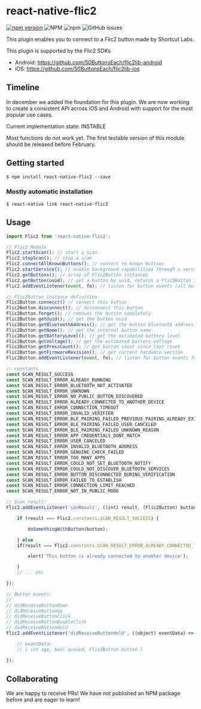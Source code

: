 # react-native-flic2
[![npm version](https://img.shields.io/npm/v/react-native-flic2)](https://www.npmjs.com/package/react-native-flic2) ![NPM](https://img.shields.io/npm/l/react-native-flic2) ![npm](https://img.shields.io/npm/dm/react-native-flic2) ![GitHub issues](https://img.shields.io/github/issues-raw/X-Guard/react-native-flic2)

This plugin enables you to connect to a Flic2 button made by Shortcut Labs.

This plugin is supported by the Flic2 SDKs
- Android: https://github.com/50ButtonsEach/flic2lib-android
- iOS: https://github.com/50ButtonsEach/flic2lib-ios

## Timeline
In december we added the foundation for this plugin. We are now working to create a consistent API across iOS and Android with support for the most popular use cases. 

Current implementation state: INSTABLE

Most functions do not work yet. The first testable version of this module should be released before February.

## Getting started

`$ npm install react-native-flic2 --save`

### Mostly automatic installation

`$ react-native link react-native-flic2`

## Usage
```javascript
import Flic2 from 'react-native-flic2';

// Flic2 Module
Flic2.startScan(); // start a scan
Flic2.stopScan(); // stop a scan
Flic2.connectAllKnownButtons(); // connect to known buttons
Flic2.startService(); // enable background capabilities through a service on Android, ignored by iOS
Flic2.getButtons(); // array of Flic2Button instances
Flic2.getButton(uuid); // get a button by uuid, returns a Flic2Button instance
Flic2.addEventListener(event, fn); // listen for button events (all buttons). Possible events are: didReceiveButtonDown, didReceiveButtonUp, didReceiveButtonClick, didReceiveButtonDoubleClick, didReceiveButtonHold

// Flic2Button instance definition
Flic2Button.connecct() // connect this button
Flic2Button.disconnect(); // disconnect this button
Flic2Button.forget(); // removes the button completely
Flic2Button.getUuid(); // get the button uuid
Flic2Button.getBluetoothAddress(); // get the button bluetooth address
Flic2Button.getName(); // get the internal button name
Flic2Button.getBatteryLevel(); // get the estimated battery level
Flic2Button.getVoltage(); // get the estimated battery voltage
Flic2Button.getPressCount(); // get button count since last reset
Flic2Button.getFirmwareRevision(); // get current hardware version
Flic2Button.addEventListener(event, fn); // listen for button events for this particular button. Possible events are: didReceiveButtonDown, didReceiveButtonUp, didReceiveButtonClick, didReceiveButtonDoubleClick, didReceiveButtonHold

// constants
const SCAN_RESULT_SUCCESS                                                     = 0;
const SCAN_RESULT_ERROR_ALREADY_RUNNING                                       = 1;
const SCAN_RESULT_ERROR_BLUETOOTH_NOT_ACTIVATED                               = 2;
const SCAN_RESULT_ERROR_UNKNOWN                                               = 3;
const SCAN_RESULT_ERROR_NO_PUBLIC_BUTTON_DISCOVERED                           = 4;
const SCAN_RESULT_ERROR_ALREADY_CONNECTED_TO_ANOTHER_DEVICE                   = 5;
const SCAN_RESULT_ERROR_CONNECTION_TIMEOUT                                    = 6;
const SCAN_RESULT_ERROR_INVALID_VERIFIER                                      = 7;
const SCAN_RESULT_ERROR_BLE_PAIRING_FAILED_PREVIOUS_PAIRING_ALREADY_EXISTING  = 8;
const SCAN_RESULT_ERROR_BLE_PAIRING_FAILED_USER_CANCELED                      = 9;
const SCAN_RESULT_ERROR_BLE_PAIRING_FAILED_UNKNOWN_REASON                     = 10;
const SCAN_RESULT_ERROR_APP_CREDENTIALS_DONT_MATCH                            = 11;
const SCAN_RESULT_ERROR_USER_CANCELED                                         = 12;
const SCAN_RESULT_ERROR_INVALID_BLUETOOTH_ADDRESS                             = 13;
const SCAN_RESULT_ERROR_GENUINE_CHECK_FAILED                                  = 14;
const SCAN_RESULT_ERROR_TOO_MANY_APPS                                         = 15;
const SCAN_RESULT_ERROR_COULD_NOT_SET_BLUETOOTH_NOTIFY                        = 16;
const SCAN_RESULT_ERROR_COULD_NOT_DISCOVER_BLUETOOTH_SERVICES                 = 17;
const SCAN_RESULT_ERROR_BUTTON_DISCONNECTED_DURING_VERIFICATION               = 18;
const SCAN_RESULT_ERROR_FAILED_TO_ESTABLISH                                   = 19;
const SCAN_RESULT_ERROR_CONNECTION_LIMIT_REACHED                              = 20;
const SCAN_RESULT_ERROR_NOT_IN_PUBLIC_MODE                                    = 21;

// Scan result:
Flic2.addEventListener('sanResult', ((int) result, (Flic2Button) button) => {

	if (result === Flic2.constants.SCAN_RESULT_SUCCESS) {

		doSomethingWithButton(button);

	} else 
	if(result === Flic2.constants.SCAN_RESULT_ERROR_ALREADY_CONNECTED_TO_ANOTHER_DEVICE) {

		alert('This button is already connected to another device');

	}
	// ... etc

});

// Button events:
// 
// didReceiveButtonDown
// didReceiveButtonUp
// didReceiveButtonClick
// didReceiveButtonDoubleClick
// didReceiveButtonHold
Flic2.addEventListener('didReceiveButtonHold', ((object) eventData) => {

	// eventData:
	// { int age, bool queued, Flic2Button button }

});
```

## Collaborating
We are happy to receive PRs! We have not published an NPM package before and are eager to learn!